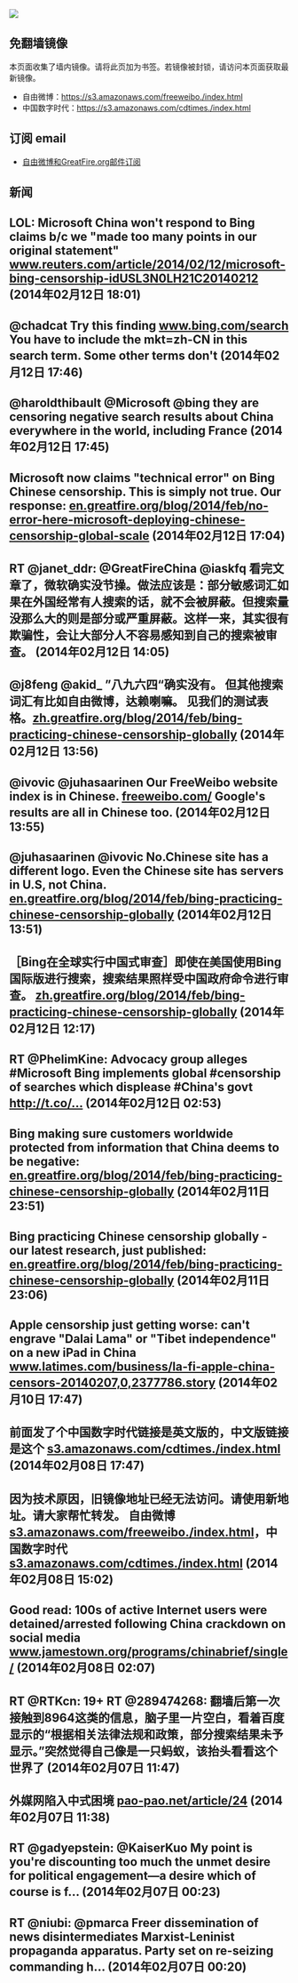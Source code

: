 <img src="logos.png" />

## 免翻墙镜像
本页面收集了墙内镜像。请将此页加为书签。若镜像被封锁，请访问本页面获取最新镜像。
* 自由微博：https://s3.amazonaws.com/freeweibo./index.html
* 中国数字时代：https://s3.amazonaws.com/cdtimes./index.html

## 订阅 email
* <a href="https://greatfire.us7.list-manage.com/subscribe?u=854fca58782082e0cbdf204a0&id=c78949b93c">自由微博和GreatFire.org邮件订阅</a>
		
## 新闻
LOL: Microsoft China won't respond to Bing claims b/c we "made too many points in our original statement" <a href="http://www.reuters.com/article/2014/02/12/microsoft-bing-censorship-idUSL3N0LH21C20140212?utm_content=bufferd4247&utm_medium=social&utm_source=twitter.com&utm_campaign=buffer">www.reuters.com/article/2014/02/12/microsoft-bing-censorship-idUSL3N0LH21C20140212</a> (2014年02月12日 18:01)
 ---
@chadcat Try this finding <a href="https://www.bing.com/search?q=%E8%87%AA%E7%94%B1%E9%97%A8&mkt=zh-CN">www.bing.com/search</a> You have to include the mkt=zh-CN in this search term. Some other terms don't (2014年02月12日 17:46)
 ---
@haroldthibault @Microsoft @bing they are censoring negative search results about China everywhere in the world, including France (2014年02月12日 17:45)
 ---
Microsoft now claims "technical error" on Bing Chinese censorship. This is simply not true. Our response: <a href="https://en.greatfire.org/blog/2014/feb/no-error-here-microsoft-deploying-chinese-censorship-global-scale">en.greatfire.org/blog/2014/feb/no-error-here-microsoft-deploying-chinese-censorship-global-scale</a> (2014年02月12日 17:04)
 ---
RT @janet_ddr: @GreatFireChina @iaskfq 看完文章了，微软确实没节操。做法应该是：部分敏感词汇如果在外国经常有人搜索的话，就不会被屏蔽。但搜索量没那么大的则是部分或严重屏蔽。这样一来，其实很有欺骗性，会让大部分人不容易感知到自己的搜索被审查。 (2014年02月12日 14:05)
 ---
@j8feng @akid_  ”八九六四“确实没有。 但其他搜索词汇有比如自由微博，达赖喇嘛。 见我们的测试表格。<a href="https://zh.greatfire.org/blog/2014/feb/bing-practicing-chinese-censorship-globally">zh.greatfire.org/blog/2014/feb/bing-practicing-chinese-censorship-globally</a> (2014年02月12日 13:56)
 ---
@ivovic @juhasaarinen Our FreeWeibo website index is in Chinese. <a href="https://freeweibo.com/">freeweibo.com/</a> Google's results are all in Chinese too. (2014年02月12日 13:55)
 ---
@juhasaarinen @ivovic No.Chinese site has a different logo. Even the Chinese site has servers in U.S, not China. <a href="https://en.greatfire.org/blog/2014/feb/bing-practicing-chinese-censorship-globally">en.greatfire.org/blog/2014/feb/bing-practicing-chinese-censorship-globally</a> (2014年02月12日 13:51)
 ---
［Bing在全球实行中国式审查］即使在美国使用Bing国际版进行搜索，搜索结果照样受中国政府命令进行审查。 <a href="https://zh.greatfire.org/blog/2014/feb/bing-practicing-chinese-censorship-globally">zh.greatfire.org/blog/2014/feb/bing-practicing-chinese-censorship-globally</a> (2014年02月12日 12:17)
 ---
RT @PhelimKine: Advocacy group alleges #Microsoft Bing implements global #censorship of searches which displease #China's govt http://t.co/… (2014年02月12日 02:53)
 ---
Bing making sure customers worldwide protected from information that China deems to be negative: <a href="https://en.greatfire.org/blog/2014/feb/bing-practicing-chinese-censorship-globally">en.greatfire.org/blog/2014/feb/bing-practicing-chinese-censorship-globally</a> (2014年02月11日 23:51)
 ---
Bing practicing Chinese censorship globally - our latest research, just published: <a href="https://en.greatfire.org/blog/2014/feb/bing-practicing-chinese-censorship-globally">en.greatfire.org/blog/2014/feb/bing-practicing-chinese-censorship-globally</a> (2014年02月11日 23:06)
 ---
Apple censorship just getting worse: can't engrave "Dalai Lama" or "Tibet independence" on a new iPad in China <a href="http://www.latimes.com/business/la-fi-apple-china-censors-20140207,0,2377786.story#axzz2suXLWIZQ">www.latimes.com/business/la-fi-apple-china-censors-20140207,0,2377786.story</a> (2014年02月10日 17:47)
 ---
前面发了个中国数字时代链接是英文版的，中文版链接是这个 <a href="https://s3.amazonaws.com/cdtimes./index.html?u=chinese">s3.amazonaws.com/cdtimes./index.html</a> (2014年02月08日 17:47)
 ---
因为技术原因，旧镜像地址已经无法访问。请使用新地址。请大家帮忙转发。 自由微博 <a href="https://s3.amazonaws.com/freeweibo./index.html">s3.amazonaws.com/freeweibo./index.html</a>，中国数字时代 <a href="https://s3.amazonaws.com/cdtimes./index.html">s3.amazonaws.com/cdtimes./index.html</a> (2014年02月08日 15:02)
 ---
Good read: 100s of active Internet users were detained/arrested following China crackdown on social media  <a href="http://www.jamestown.org/programs/chinabrief/single/?tx_ttnews[tt_news]=41934&tx_ttnews[backPid]=25&cHash=7346b007e095a59e5d950667471065bb#.UvUX8kJ_sU5">www.jamestown.org/programs/chinabrief/single/</a> (2014年02月08日 02:07)
 ---
RT @RTKcn: 19+ RT @289474268: 翻墙后第一次接触到8964这类的信息，脑子里一片空白，看着百度显示的“根据相关法律法规和政策，部分搜索结果未予显示。”突然觉得自己像是一只蚂蚁，该抬头看看这个世界了 (2014年02月07日 11:47)
 ---
外媒网陷入中式困境 <a href="https://pao-pao.net/article/24">pao-pao.net/article/24</a> (2014年02月07日 11:38)
 ---
RT @gadyepstein: @KaiserKuo My point is you're discounting too much the unmet desire for political engagement—a desire which of course is f… (2014年02月07日 00:23)
 ---
RT @niubi: @pmarca Freer dissemination of news disintermediates Marxist-Leninist propaganda apparatus. Party set on re-seizing commanding h… (2014年02月07日 00:20)
 ---
